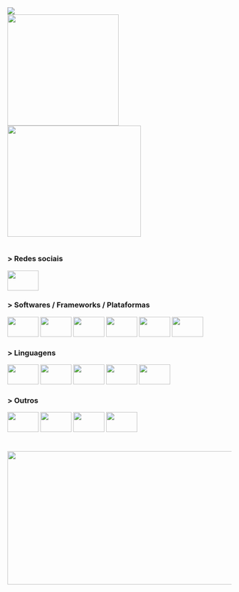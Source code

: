 <div align="left"> 
  <img src="https://readme-typing-svg.demolab.com?font=Fira+Code&pause=1000&color=F34B7D&vCenter=true&width=425&height=30&lines=hey+there%2C+i'm+Takeda !!!" />
</div>

<div align="left">
  <img src="https://user-images.githubusercontent.com/62729864/214825076-246b4734-4db8-4c9f-8859-e316efd170e3.gif" height="250"/>
  <img src="https://github-readme-stats.vercel.app/api/top-langs/?username=TakedaGalaxy&layout=demo&theme=dracula"  height="250" width="300"/>
</div>

#

<div align="left">
  <h3>> Redes sociais</h3>
  <a href="https://www.linkedin.com/in/luiz-gustavo-takeda-a179291b8/" target="_blank" title="Linkedin">
    <img src="https://cdn.jsdelivr.net/gh/devicons/devicon/icons/linkedin/linkedin-original.svg" height="45" width="70"/>
  <a/>
</div>

###

<div align="left">
  <h3>> Softwares / Frameworks / Plataformas</h3>    
  <img src="https://cdn.jsdelivr.net/gh/devicons/devicon/icons/arduino/arduino-original.svg" height="45" width="70"/>
  <img src="https://cdn.jsdelivr.net/gh/devicons/devicon/icons/embeddedc/embeddedc-original-wordmark.svg" height="45" width="70"/>
  <img src="https://user-images.githubusercontent.com/62729864/214848750-7efb9e9c-8026-4aa4-8cb1-065d4eb490ca.svg" height="45" width="70"/>
  <img src="https://cdn.jsdelivr.net/gh/devicons/devicon/icons/nodejs/nodejs-original.svg" height="45" width="70"/>
  <img src="https://cdn.jsdelivr.net/gh/devicons/devicon/icons/react/react-original.svg" height="45" width="70"/>
  <img src="https://user-images.githubusercontent.com/62729864/214878778-a319dcab-1a0f-4ce7-9d25-2e0c7f689a18.svg" height="45" width="70"/>
</div>

###

<div align="left">
  <h3>> Linguagens</h3>
  <img src="https://cdn.jsdelivr.net/gh/devicons/devicon/icons/c/c-plain.svg" height="45" width="70"/>
  <img src="https://cdn.jsdelivr.net/gh/devicons/devicon/icons/cplusplus/cplusplus-plain.svg" height="45" width="70"/>
  <img src="https://cdn.jsdelivr.net/gh/devicons/devicon/icons/typescript/typescript-plain.svg" height="45" width="70"/>
  <img src="https://cdn.jsdelivr.net/gh/devicons/devicon/icons/javascript/javascript-plain.svg" height="45" width="70"/>
  <img src="https://cdn.jsdelivr.net/gh/devicons/devicon/icons/python/python-plain.svg" height="45" width="70"/>
</div>

###

<div align="left">
  <h3>> Outros</h3>
  <img src="https://cdn.jsdelivr.net/gh/devicons/devicon/icons/sass/sass-original.svg" height="45" width="70"/>
  <img src="https://cdn.jsdelivr.net/gh/devicons/devicon/icons/css3/css3-plain.svg" height="45" width="70"/>
  <img src="https://cdn.jsdelivr.net/gh/devicons/devicon/icons/html5/html5-plain.svg" height="45" width="70"/>
  <img src="https://cdn.jsdelivr.net/gh/devicons/devicon/icons/bootstrap/bootstrap-plain.svg" height="45" width="70"/>
</div>

#

<div align="center">
  <img src="http://github-profile-summary-cards.vercel.app/api/cards/profile-details?username=TakedaGalaxy&theme=dracula" height="300" width="900"/>
<div>
